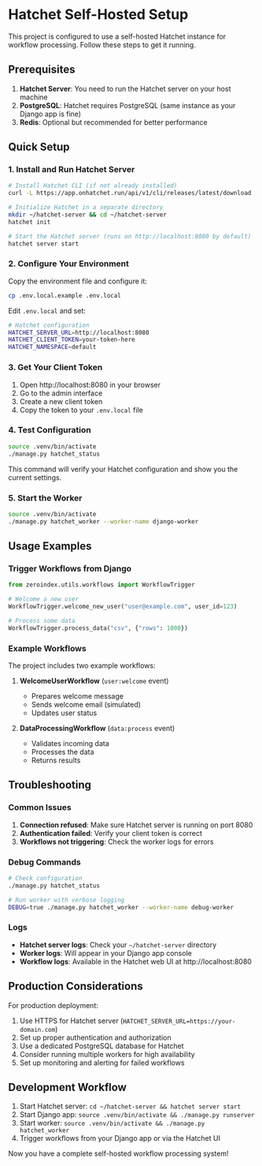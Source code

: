 # Hatchet Self-Hosted Setup

This project is configured to use a self-hosted Hatchet instance for workflow processing. Follow these steps to get it running.

## Prerequisites

1. **Hatchet Server**: You need to run the Hatchet server on your host machine
2. **PostgreSQL**: Hatchet requires PostgreSQL (same instance as your Django app is fine)
3. **Redis**: Optional but recommended for better performance

## Quick Setup

### 1. Install and Run Hatchet Server

```bash
# Install Hatchet CLI (if not already installed)
curl -L https://app.onhatchet.run/api/v1/cli/releases/latest/download | bash

# Initialize Hatchet in a separate directory
mkdir ~/hatchet-server && cd ~/hatchet-server
hatchet init

# Start the Hatchet server (runs on http://localhost:8080 by default)
hatchet server start
```

### 2. Configure Your Environment

Copy the environment file and configure it:

```bash
cp .env.local.example .env.local
```

Edit `.env.local` and set:

```bash
# Hatchet configuration
HATCHET_SERVER_URL=http://localhost:8080
HATCHET_CLIENT_TOKEN=your-token-here
HATCHET_NAMESPACE=default
```

### 3. Get Your Client Token

1. Open http://localhost:8080 in your browser
2. Go to the admin interface
3. Create a new client token
4. Copy the token to your `.env.local` file

### 4. Test Configuration

```bash
source .venv/bin/activate
./manage.py hatchet_status
```

This command will verify your Hatchet configuration and show you the current settings.

### 5. Start the Worker

```bash
source .venv/bin/activate
./manage.py hatchet_worker --worker-name django-worker
```

## Usage Examples

### Trigger Workflows from Django

```python
from zeroindex.utils.workflows import WorkflowTrigger

# Welcome a new user
WorkflowTrigger.welcome_new_user("user@example.com", user_id=123)

# Process some data
WorkflowTrigger.process_data("csv", {"rows": 1000})
```

### Example Workflows

The project includes two example workflows:

1. **WelcomeUserWorkflow** (`user:welcome` event)
   - Prepares welcome message
   - Sends welcome email (simulated)
   - Updates user status

2. **DataProcessingWorkflow** (`data:process` event)
   - Validates incoming data
   - Processes the data
   - Returns results

## Troubleshooting

### Common Issues

1. **Connection refused**: Make sure Hatchet server is running on port 8080
2. **Authentication failed**: Verify your client token is correct
3. **Workflows not triggering**: Check the worker logs for errors

### Debug Commands

```bash
# Check configuration
./manage.py hatchet_status

# Run worker with verbose logging
DEBUG=true ./manage.py hatchet_worker --worker-name debug-worker
```

### Logs

- **Hatchet server logs**: Check your `~/hatchet-server` directory
- **Worker logs**: Will appear in your Django app console
- **Workflow logs**: Available in the Hatchet web UI at http://localhost:8080

## Production Considerations

For production deployment:

1. Use HTTPS for Hatchet server (`HATCHET_SERVER_URL=https://your-domain.com`)
2. Set up proper authentication and authorization
3. Use a dedicated PostgreSQL database for Hatchet
4. Consider running multiple workers for high availability
5. Set up monitoring and alerting for failed workflows

## Development Workflow

1. Start Hatchet server: `cd ~/hatchet-server && hatchet server start`
2. Start Django app: `source .venv/bin/activate && ./manage.py runserver`
3. Start worker: `source .venv/bin/activate && ./manage.py hatchet_worker`
4. Trigger workflows from your Django app or via the Hatchet UI

Now you have a complete self-hosted workflow processing system!